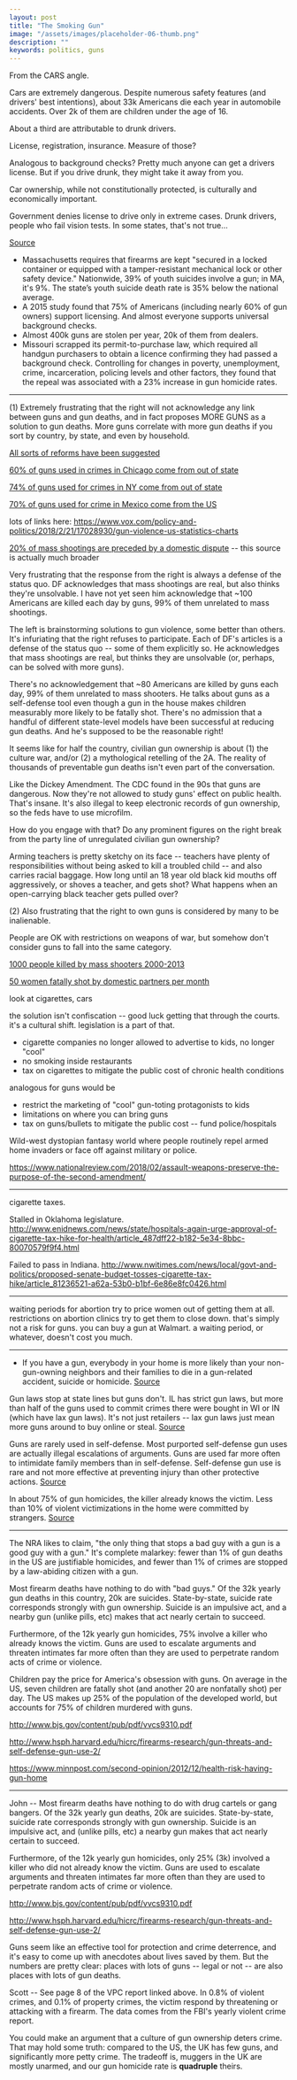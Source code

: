 ```yaml
---
layout: post
title: "The Smoking Gun"
image: "/assets/images/placeholder-06-thumb.png"
description: ""
keywords: politics, guns
---
```





From the CARS angle. 

Cars are extremely dangerous. Despite numerous safety features (and drivers' best intentions), about 33k Americans die each year in automobile accidents. Over 2k of them are children under the age of 16. 

About a third are attributable to drunk drivers. 

License, registration, insurance. Measure of those?

Analogous to background checks? Pretty much anyone can get a drivers license. But if you drive drunk, they might take it away from you. 

Car ownership, while not constitutionally protected, is culturally and economically important. 

Government denies license to drive only in extreme cases. Drunk drivers, people who fail vision tests. In some states, that's not true...





[Source](https://www.economist.com/news/united-states/21739193-washington-dithers-and-argues-some-states-show-way-what-works-reduce-gun-deaths)

- Massachusetts requires that firearms are kept "secured in a locked container or equipped with a tamper-resistant mechanical lock or other safety device." Nationwide, 39% of youth suicides involve a gun; in MA, it's 9%. The state’s youth suicide death rate is 35% below the national average.
- A 2015 study found that 75% of Americans (including nearly 60% of gun owners) support licensing. And almost everyone supports universal background checks. 
- Almost 400k guns are stolen per year, 20k of them from dealers. 
- Missouri scrapped its permit-to-purchase law, which required all handgun purchasers to obtain a licence confirming they had passed a background check. Controlling for changes in poverty, unemployment, crime, incarceration, policing levels and other factors, they found that the repeal was associated with a 23% increase in gun homicide rates. 




---

(1) Extremely frustrating that the right will not acknowledge any link between guns and gun deaths, and in fact proposes MORE GUNS as a solution to gun deaths. More guns correlate with more gun deaths if you sort by country, by state, and even by household.


[All sorts of reforms have been suggested](https://www.scientificamerican.com/article/4-laws-that-could-stem-the-rising-threat-of-mass-shootings/)

[60% of guns used in crimes in Chicago come from out of state](http://www.chicagobusiness.com/Assets/downloads/20151102-Tracing-Guns.pdf)

[74% of guns used for crimes in NY come from out of state](https://targettrafficking.ag.ny.gov/#part1)

[70% of guns used for crime in Mexico come from the US](https://www.gao.gov/products/GAO-16-223)


lots of links here: https://www.vox.com/policy-and-politics/2018/2/21/17028930/gun-violence-us-statistics-charts


[20% of mass shootings are preceded by a domestic dispute](https://fas.org/sgp/crs/misc/R44126.pdf) -- this source is actually much broader




Very frustrating that the response from the right is always a defense of the status quo. DF acknowledges that mass shootings are real, but also thinks they're unsolvable. I have not yet seen him acknowledge that ~100 Americans are killed each day by guns, 99% of them unrelated to mass shootings.




The left is brainstorming solutions to gun violence, some better than others. It's infuriating that the right refuses to participate. Each of DF's articles is a defense of the status quo -- some of them explicitly so. He acknowledges that mass shootings are real, but thinks they are unsolvable (or, perhaps, can be solved with more guns).

There's no acknowledgement that ~80 Americans are killed by guns each day, 99% of them unrelated to mass shooters. He talks about guns as a self-defense tool even though a gun in the house makes children measurably more likely to be fatally shot. There's no admission that a handful of different state-level models have been successful at reducing gun deaths. And he's supposed to be the reasonable right!

It seems like for half the country, civilian gun ownership is about (1) the culture war, and/or (2) a mythological retelling of the 2A. The reality of thousands of preventable gun deaths isn't even part of the conversation.

Like the Dickey Amendment. The CDC found in the 90s that guns are dangerous. Now they're not allowed to study guns' effect on public health. That's insane. It's also illegal to keep electronic records of gun ownership, so the feds have to use microfilm.

How do you engage with that? Do any prominent figures on the right break from the party line of unregulated civilian gun ownership? 









Arming teachers is pretty sketchy on its face -- teachers have plenty of responsibilities without being asked to kill a troubled child -- and also carries racial baggage. How long until an 18 year old black kid mouths off aggressively, or shoves a teacher, and gets shot? What happens when an open-carrying black teacher gets pulled over?



(2) Also frustrating that the right to own guns is considered by many to be inalienable.

People are OK with restrictions on weapons of war, but somehow don't consider guns to fall into the same category.











[1000 people killed by mass shooters 2000-2013](https://www.fbi.gov/file-repository/active-shooter-study-2000-2013-1.pdf/view)


[50 women fatally shot by domestic partners per month](https://www.theguardian.com/us-news/2017/apr/11/domestic-violence-shooting-deaths-women-husbands-boyfriends)


look at cigarettes, cars

the solution isn't confiscation -- good luck getting that through the courts. it's a cultural shift. legislation is a part of that.

- cigarette companies no longer allowed to advertise to kids, no longer "cool"
- no smoking inside restaurants
- tax on cigarettes to mitigate the public cost of chronic health conditions

analogous for guns would be

- restrict the marketing of "cool" gun-toting protagonists to kids
- limitations on where you can bring guns
- tax on guns/bullets to mitigate the public cost -- fund police/hospitals


Wild-west dystopian fantasy world where people routinely repel armed home invaders or face off against military or police.

https://www.nationalreview.com/2018/02/assault-weapons-preserve-the-purpose-of-the-second-amendment/


---


cigarette taxes.

Stalled in Oklahoma legislature. http://www.enidnews.com/news/state/hospitals-again-urge-approval-of-cigarette-tax-hike-for-health/article_487dff22-b182-5e34-8bbc-80070579f9f4.html

Failed to pass in Indiana. http://www.nwitimes.com/news/local/govt-and-politics/proposed-senate-budget-tosses-cigarette-tax-hike/article_81236521-a62a-53b0-b1bf-6e86e8fc0426.html



---

waiting periods for abortion try to price women out of getting them at all. restrictions on abortion clinics try to get them to close down. that's simply not a risk for guns. you can buy a gun at Walmart. a waiting period, or whatever, doesn't cost you much.

---

- If you have a gun, everybody in your home is more likely than your non-gun-owning neighbors and their families to die in a gun-related accident, suicide or homicide. [Source](https://www.minnpost.com/second-opinion/2012/12/health-risk-having-gun-home)

Gun laws stop at state lines but guns don't. IL has strict gun laws, but more than half of the guns used to commit crimes there were bought in WI or IN (which have lax gun laws). It's not just retailers -- lax gun laws just mean more guns around to buy online or steal. [Source](https://fivethirtyeight.com/features/gun-laws-stop-at-state-lines-but-guns-dont/)


Guns are rarely used in self-defense. Most purported self-defense gun uses are actually illegal escalations of arguments. Guns are used far more often to intimidate family members than in self-defense. Self-defense gun use is rare and not more effective at preventing injury than other protective actions. [Source](http://www.hsph.harvard.edu/hicrc/firearms-research/gun-threats-and-self-defense-gun-use-2/)

In about 75% of gun homicides, the killer already knows the victim. Less than 10% of violent victimizations in the home were committed by strangers. [Source](https://www.bjs.gov/content/pub/pdf/vvcs9310.pdf)




---

The NRA likes to claim, "the only thing that stops a bad guy with a gun is a good guy with a gun." It's complete malarkey: fewer than 1% of gun deaths in the US are justifiable homicides, and fewer than 1% of crimes are stopped by a law-abiding citizen with a gun.

Most firearm deaths have nothing to do with "bad guys." Of the 32k yearly gun deaths in this country, 20k are suicides. State-by-state, suicide rate corresponds strongly with gun ownership. Suicide is an impulsive act, and a nearby gun (unlike pills, etc) makes that act nearly certain to succeed.

Furthermore, of the 12k yearly gun homicides, 75% involve a killer who already knows the victim. Guns are used to escalate arguments and threaten intimates far more often than they are used to perpetrate random acts of crime or violence.

Children pay the price for America's obsession with guns. On average in the US, seven children are fatally shot (and another 20 are nonfatally shot) per day. The US makes up 25% of the population of the developed world, but accounts for 75% of children murdered with guns.

http://www.bjs.gov/content/pub/pdf/vvcs9310.pdf

http://www.hsph.harvard.edu/hicrc/firearms-research/gun-threats-and-self-defense-gun-use-2/

https://www.minnpost.com/second-opinion/2012/12/health-risk-having-gun-home

---

John -- Most firearm deaths have nothing to do with drug cartels or gang bangers. Of the 32k yearly gun deaths, 20k are suicides. State-by-state, suicide rate corresponds strongly with gun ownership. Suicide is an impulsive act, and (unlike pills, etc) a nearby gun makes that act nearly certain to succeed.

Furthermore, of the 12k yearly gun homicides, only 25% (3k) involved a killer who did not already know the victim. Guns are used to escalate arguments and threaten intimates far more often than they are used to perpetrate random acts of crime or violence.

http://www.bjs.gov/content/pub/pdf/vvcs9310.pdf

http://www.hsph.harvard.edu/hicrc/firearms-research/gun-threats-and-self-defense-gun-use-2/

Guns seem like an effective tool for protection and crime deterrence, and it's easy to come up with anecdotes about lives saved by them. But the numbers are pretty clear: places with lots of guns -- legal or not -- are also places with lots of gun deaths.

Scott -- See page 8 of the VPC report linked above. In 0.8% of violent crimes, and 0.1% of property crimes, the victim respond by threatening or attacking with a firearm. The data comes from the FBI's yearly violent crime report.

You could make an argument that a culture of gun ownership deters crime. That may hold some truth: compared to the US, the UK has few guns, and significantly more petty crime. The tradeoff is, muggers in the UK are mostly unarmed, and our gun homicide rate is **quadruple** theirs.
